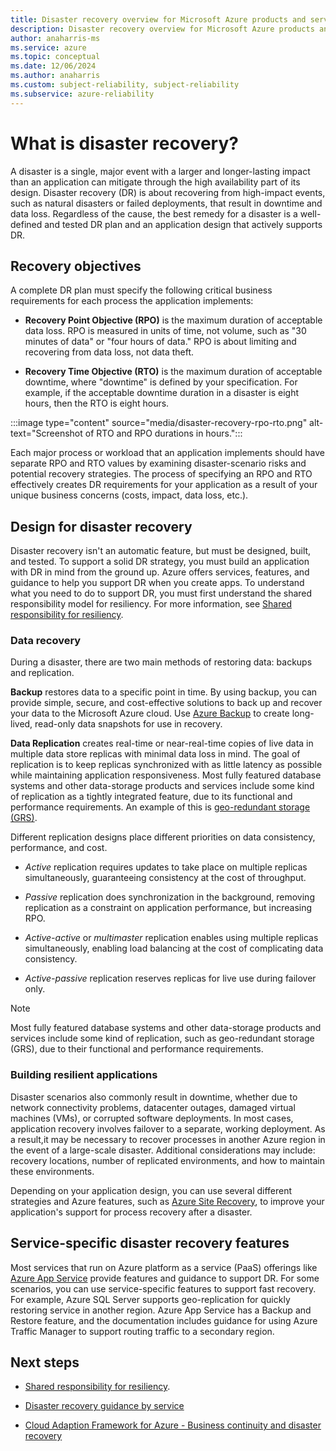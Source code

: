 ```yaml
---
title: Disaster recovery overview for Microsoft Azure products and services
description: Disaster recovery overview for Microsoft Azure products and services
author: anaharris-ms
ms.service: azure
ms.topic: conceptual
ms.date: 12/06/2024
ms.author: anaharris
ms.custom: subject-reliability, subject-reliability
ms.subservice: azure-reliability
---
```



# What is disaster recovery? 

A disaster is a single, major event with a larger and longer-lasting impact than an application can mitigate through the high availability part of its design. Disaster recovery (DR) is about recovering from high-impact events, such as natural disasters or failed deployments, that result in downtime and data loss. Regardless of the cause, the best remedy for a disaster is a well-defined and tested DR plan and an application design that actively supports DR.  

## Recovery objectives

A complete DR plan must specify the following critical business requirements for each process the application implements: 

- **Recovery Point Objective (RPO)** is the maximum duration of acceptable data loss. RPO is measured in units of time, not volume, such as "30 minutes of data" or "four hours of data." RPO is about limiting and recovering from data loss, not data theft. 

- **Recovery Time Objective (RTO)** is the maximum duration of acceptable downtime, where "downtime" is defined by your specification. For example, if the acceptable downtime duration in a disaster is eight hours, then the RTO is eight hours. 


:::image type="content" source="media/disaster-recovery-rpo-rto.png" alt-text="Screenshot of RTO and RPO durations in hours.":::

Each major process or workload that an application implements should have separate RPO and RTO values by examining disaster-scenario risks and potential recovery strategies. The process of specifying an RPO and RTO effectively creates DR requirements for your application as a result of your unique business concerns (costs, impact, data loss, etc.).

## Design for disaster recovery

Disaster recovery isn't an automatic feature, but must be designed, built, and tested. To support a solid DR strategy, you must build an application with DR in mind from the ground up. Azure offers services, features, and guidance to help you support DR when you create apps. To understand what you need to do to support DR, you must first understand the shared responsibility model for resiliency. For more information, see [Shared responsibility for resiliency](./concept-shared-responsibility.md).



### Data recovery

During a disaster, there are two main methods of restoring data: backups and replication.


**Backup** restores data to a specific point in time.   By using backup, you can provide simple, secure, and cost-effective solutions to back up and recover your data to the Microsoft Azure cloud. Use [Azure Backup](/azure/backup/backup-overview) to create long-lived, read-only data snapshots for use in recovery.  

**Data Replication** creates real-time or near-real-time copies of live data in multiple data store replicas with minimal data loss in mind. The goal of replication is to keep replicas synchronized with as little latency as possible while maintaining application responsiveness.  Most fully featured database systems and other data-storage products and services include some kind of replication as a tightly integrated feature, due to its functional and performance requirements.  An example of this is [geo-redundant storage (GRS)](/azure/storage/common/storage-redundancy#geo-redundant-storage).

Different replication designs place different priorities on data consistency, performance, and cost. 
    
- *Active* replication requires updates to take place on multiple replicas simultaneously, guaranteeing consistency at the cost of throughput. 
    
- *Passive* replication does synchronization in the background, removing replication as a constraint on application performance, but increasing RPO. 
    
- *Active-active* or *multimaster* replication enables using multiple replicas simultaneously, enabling load balancing at the cost of complicating data consistency. 
    
- *Active-passive* replication reserves replicas for live use during failover only. 
    
>[!NOTE]
>Most fully featured database systems and other data-storage products and services include some kind of replication, such as geo-redundant storage (GRS), due to their functional and performance requirements.   

### Building resilient applications  

Disaster scenarios also commonly result in downtime, whether due to network connectivity problems, datacenter outages, damaged virtual machines (VMs), or corrupted software deployments. In most cases, application recovery involves failover to a separate, working deployment. As a result,it may be necessary to recover processes in another Azure region in the event of a large-scale disaster. Additional considerations may include: recovery locations, number of replicated environments, and how to maintain these environments.

Depending on your application design, you can use several different strategies and Azure features, such as [Azure Site Recovery](/azure/site-recovery/site-recovery-overview), to improve your application's support for process recovery after a disaster. 

## Service-specific disaster recovery features 

Most services that run on Azure platform as a service (PaaS) offerings like [Azure App Service](./reliability-app-service.md) provide features and guidance to support DR. For some scenarios, you can use service-specific features to support fast recovery. For example, Azure SQL Server supports geo-replication for quickly restoring service in another region. Azure App Service has a Backup and Restore feature, and the documentation includes guidance for using Azure Traffic Manager to support routing traffic to a secondary region. 


## Next steps

- [Shared responsibility for resiliency](./concept-shared-responsibility.md).

- [Disaster recovery guidance by service](./disaster-recovery-guidance-overview.md)

- [Cloud Adaption Framework for Azure - Business continuity and disaster recovery](/azure/cloud-adoption-framework/ready/landing-zone/design-area/management-business-continuity-disaster-recovery)
